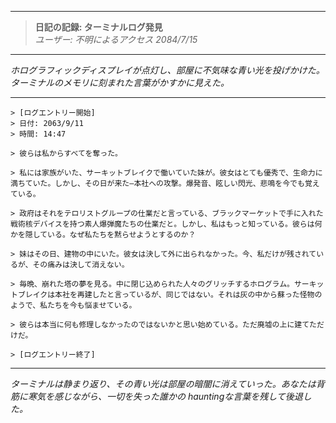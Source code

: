 
---

> **日記の記録: ターミナルログ発見**  
> *ユーザー: 不明によるアクセス 2084/7/15*

---

_ホログラフィックディスプレイが点灯し、部屋に不気味な青い光を投げかけた。ターミナルのメモリに刻まれた言葉がかすかに見えた。_

---

```
> [ログエントリー開始]
> 日付: 2063/9/11
> 時間: 14:47

> 彼らは私からすべてを奪った。

> 私には家族がいた、サーキットブレイクで働いていた妹が。彼女はとても優秀で、生命力に満ちていた。しかし、その日が来た—本社への攻撃。爆発音、眩しい閃光、悲鳴を今でも覚えている。

> 政府はそれをテロリストグループの仕業だと言っている、ブラックマーケットで手に入れた戦術核デバイスを持つ素人爆弾魔たちの仕業だと。しかし、私はもっと知っている。彼らは何かを隠している。なぜ私たちを黙らせようとするのか？

> 妹はその日、建物の中にいた。彼女は決して外に出られなかった。今、私だけが残されているが、その痛みは決して消えない。

> 毎晩、崩れた塔の夢を見る。中に閉じ込められた人々のグリッチするホログラム。サーキットブレイクは本社を再建したと言っているが、同じではない。それは灰の中から蘇った怪物のようで、私たちを今も悩ませている。

> 彼らは本当に何も修理しなかったのではないかと思い始めている。ただ廃墟の上に建てただけだ。

> [ログエントリー終了]
```

---

_ターミナルは静まり返り、その青い光は部屋の暗闇に消えていった。あなたは背筋に寒気を感じながら、一切を失った誰かの hauntingな言葉を残して後退した。_
